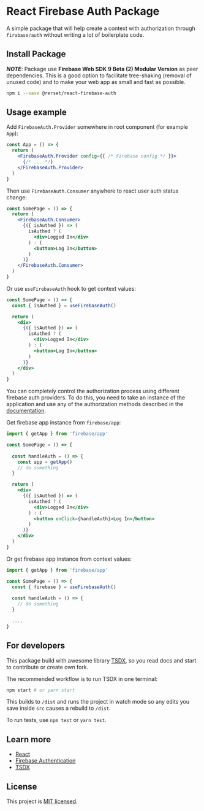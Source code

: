 # React Firebase Auth Package

A simple package that will help create a context with authorization through `firabase/auth` without writing a lot of boilerplate code.

## Install Package

***NOTE***: Package use **Firebase Web SDK 9 Beta (2) Modular Version** as peer dependencies. This is a good option to facilitate tree-shaking (removal of unused code) and to make your web app as small and fast as possible.

```bash
npm i --save @rerset/react-firebase-auth
```

## Usage example

Add `FirebaseAuth.Provider` somewhere in root component (for example `App`):

```jsx
const App = () => {
  return (
    <FirebaseAuth.Provider config={{ /* Firebase config */ }}>
      {/* ... */}
    </FirebaseAuth.Provider>
  )
}
```

Then use `FirebaseAuth.Consumer` anywhere to react user auth status change:

```jsx
const SomePage = () => {
  return (
    <FirebaseAuth.Consumer>
      {({ isAuthed }) => (
        isAuthed ? (
          <div>Logged In</div>
        ) : (
          <button>Log In</button>
        )
      )}
    </FirebaseAuth.Consumer>
  )
}
```

Or use `useFirebaseAuth` hook to get context values:

```jsx
const SomePage = () => {
  const { isAuthed } = useFirebaseAuth()

  return (
    <div>
      {({ isAuthed }) => (
        isAuthed ? (
          <div>Logged In</div>
        ) : (
          <button>Log In</button>
        )
      )}
    </div>
  )
}
```

You can completely control the authorization process using different firebase auth providers. To do this, you need to take an instance of the application and use any of the authorization methods described in the [documentation](https://firebase.google.com/docs/auth/web/start).

Get firebase app instance from `firebase/app`:

```jsx
import { getApp } from 'firebase/app'

const SomePage = () => {
  
  const handleAuth = () => {
    const app = getApp()
    // do something
  }

  return (
    <div>
      {({ isAuthed }) => (
        isAuthed ? (
          <div>Logged In</div>
        ) : (
          <button onClick={handleAuth}>Log In</button>
        )
      )}
    </div>
  )
}
```

Or get firebase app instance from context values:

```jsx
import { getApp } from 'firebase/app'

const SomePage = () => {
  const { firebase } = useFirebaseAuth()
  
  const handleAuth = () => {
    // do something
  }

  ....
}
```

## For developers

This package build with awesome library [TSDX](https://tsdx.io/), so you read docs and start to contribute or create own fork.

The recommended workflow is to run TSDX in one terminal:

```bash
npm start # or yarn start
```

This builds to `/dist` and runs the project in watch mode so any edits you save inside `src` causes a rebuild to `/dist`.

To run tests, use `npm test` or `yarn test`.


## Learn more

- [React](https://reactjs.org/)
- [Firebase Authentication](https://firebase.google.com/docs/auth)
- [TSDX](https://tsdx.io/)

## License

This project is [MIT licensed](LICENSE).